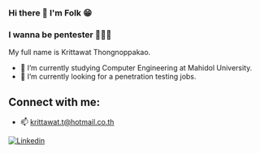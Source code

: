 ### Hi there 👋 I'm Folk 😁
### I wanna be pentester 👨🏻‍💻
My full name is Krittawat Thongnoppakao.



- 🌱 I’m currently studying Computer Engineering at Mahidol University.
- 🔭 I’m currently looking for a penetration testing jobs.

## Connect with me:
- 📫 krittawat.t@hotmail.co.th

[![Linkedin](https://skillicons.dev/icons?i=linkedin)][1]

[1]:https://www.linkedin.com/in/krittawat-thongnoppakao/


<!--
**folk44/folk44** is a ✨ _special_ ✨ repository because its `README.md` (this file) appears on your GitHub profile.

Here are some ideas to get you started:

- 🔭 I’m currently working on ...
- 🌱 I’m currently learning ...
- 👯 I’m looking to collaborate on ...
- 🤔 I’m looking for help with ...
- 💬 Ask me about ...
- 📫 How to reach me: ...
- 😄 Pronouns: ...
- ⚡ Fun fact: ...
-->
